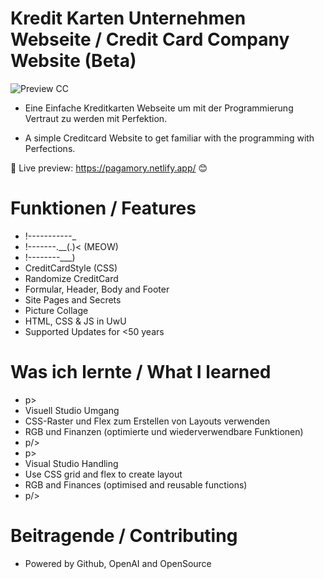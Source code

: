 # Kredit Karten Unternehmen Webseite / Credit Card Company Website (Beta)

![Preview CC](https://github.com/PadJey/payment/assets/89216593/a0a681ef-e40c-4239-8358-20c5d929df17)


- Eine Einfache Kreditkarten Webseite um mit der Programmierung Vertraut zu werden mit Perfektion.

- A simple Creditcard Website to get familiar with the programming with Perfections.

🔗 Live preview: https://pagamory.netlify.app/ 😊


# Funktionen / Features

- !-----------_
- !-------.__(.)< (MEOW)
- !--------\___)   
- CreditCardStyle (CSS)
- Randomize CreditCard
- Formular, Header, Body and Footer
- Site Pages and Secrets
- Picture Collage
- HTML, CSS & JS in UwU
- Supported Updates for <50 years


# Was ich lernte / What I learned 

- p>
- Visuell Studio Umgang
- CSS-Raster und Flex zum Erstellen von Layouts verwenden
- RGB und Finanzen (optimierte und wiederverwendbare Funktionen)
- p/>
- p>
- Visual Studio Handling
- Use CSS grid and flex to create layout
- RGB and Finances (optimised and reusable functions)
- p/>


# Beitragende / Contributing

- Powered by Github, OpenAI and OpenSource
